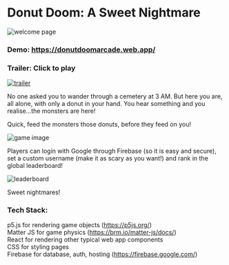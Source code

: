 # Donut Doom: A Sweet Nightmare  

  ![welcome page](https://github.com/mohanamisra/donut-doom/assets/91205171/e6f9f6fa-31ca-4a13-8012-b6c101310254)
  
### Demo: https://donutdoomarcade.web.app/  
### Trailer:  Click to play
[![trailer](https://img.youtube.com/vi/CIDIBR4iIxE/0.jpg)](https://youtube.com/watch/CIDIBR4iIxE?feature=share)

  
  No one asked you to wander through a cemetery at 3 AM. But here you are, all alone, with only a donut in your hand.  You hear something and you realise...the monsters are here!    
  
  Quick, feed the monsters those donuts, before they feed on you!  

![game image](https://github.com/mohanamisra/donut-doom/assets/91205171/2c506cff-0e4c-4d02-abd2-221f29b2205b)


  Players can login with Google through Firebase (so it is easy and secure), set a custom username (make it as scary as you want!) and rank in the global leaderboard!  

  
![leaderboard](https://github.com/mohanamisra/donut-doom/assets/91205171/b656f69c-95ff-4746-adae-7e7633fcaaff)


  Sweet nightmares!  

  ### Tech Stack:  
  p5.js for rendering game objects  (https://p5js.org/)  
  Matter JS for game physics  (https://brm.io/matter-js/docs/)  
  React for rendering other typical web app components  
  CSS for styling pages  
  Firebase for database, auth, hosting  (https://firebase.google.com/)
